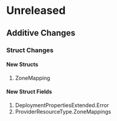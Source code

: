 # Unreleased

## Additive Changes

### Struct Changes

#### New Structs

1. ZoneMapping

#### New Struct Fields

1. DeploymentPropertiesExtended.Error
1. ProviderResourceType.ZoneMappings
